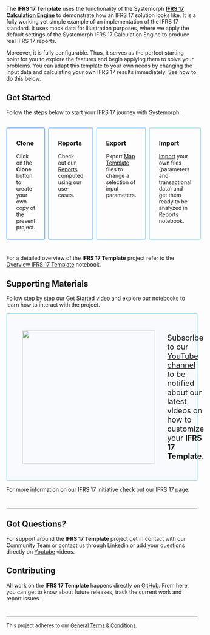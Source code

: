 <!---
https://stacdnsmcwe.blob.core.windows.net/content/IFRS17CalculationEngine/Images/IFRS17Template/IFRS17Template.png
Abstract: Powered by our IFRS 17 Calculation Engine, provides a fully customizable implementation of the IFRS 17 standard. It contains mock data which serve as starting point to explore our IFRS 17 results immediately. This is the entry point project for working on your IFRS 17 reports. 
--->

The **IFRS 17 Template** uses the functionality of the Systemorph [**IFRS 17 Calculation Engine**](https://portal.systemorph.cloud/project/ifrs17/env/v1.0.0/) to demonstrate how an IFRS 17 solution looks like. It is a fully working yet simple example of an implementation of the IFRS 17 standard. It uses mock data for illustration purposes, where we apply the default settings of the Systemorph IFRS 17 Calculation Engine to produce real IFRS 17 reports.

Moreover, it is fully configurable. Thus, it serves as the perfect starting point for you to explore the features and begin applying them to solve your problems. You can adapt this template to your own needs by changing the input data and calculating your own IFRS 17 results immediately. See how to do this below.


## Get Started
Follow the steps below to start your IFRS 17 journey with Systemorph:

<div style="display:grid; grid-gap: 8px; grid-auto-flow: column; grid-template-columns: repeat(4, 1fr); margin: 32px 0 40px;">

<div style="border: 2px solid #80B8FF; border-radius: 4px; padding: 6px 24px 8px;">

### Clone

Click on the **Clone** button to create your own copy of the present project.

</div>
<div style="border: 2px solid #8FC7FA; border-radius: 4px; padding: 6px 24px 8px">

### Reports

Check out our [Reports](./Report/Reports) computed using our use-cases.

</div>
<div style="border: 2px solid #9DD6F6; border-radius: 4px; padding: 6px 24px 8px">

### Export

Export [Map Template](./Export/MapTemplate) files to change a selection of input parameters.

</div>
<div style="border: 2px solid #AAE2F2; border-radius: 4px; padding: 6px 24px 8px">

### Import

[Import](./Import/CloseImportTemplate) your own files (parameters and transactional data) and get them ready to be analyzed in Reports notebook.

</div>

</div>

For a detailed overview of the **IFRS 17 Template** project refer to the [Overview IFRS 17 Template](./OverviewIFRS17Template) notebook.

## Supporting Materials
Follow step by step our [Get Started]() video and explore our notebooks to learn how to interact with the project.

<div style="background-color: rgba(204, 227, 255, 0.1); padding: 24px 40px; border: 2px solid #AAE2F2; border-radius: 4px; display: grid; grid-gap: 32px; grid-auto-flow: column; align-items: center; font-size: 20px;">

[<img src="https://stacdnsmcwe.blob.core.windows.net/content/IFRS17CalculationEngine/Images/IFRS17Template/SM-youtube-preview-SFTE02.png"  width="350" style="display:block">](https://www.youtube.com/watch?v=M1B5AyYvXT8)

Subscribe to our [YouTube channel](https://www.youtube.com/@systemorph) to be notified about our latest videos on how to customize your **IFRS 17 Template**.  

</div>

For more information on our IFRS 17 initiative check out our [IFRS 17 page]().

<hr style="border-bottom: 0; border-top: 1px solid rgba(0,0,0,0.15); height: 0; margin-top: 40px;" />

## Got Questions?

For support around the **IFRS 17 Template** project get in contact with our [Community Team]( https://systemorph.cloud/community) or contact us through [Linkedin](https://www.linkedin.com/company/systemorph) or add your questions directly on [Youtube](https://www.youtube.com/@systemorph) videos.

## Contributing

All work on the **IFRS 17 Template** happens directly on [GitHub](https://github.com/Systemorph/IFRS17CalculationEngine). From here, you can get to know about future releases, track the current work and report issues. 

<hr style="border-bottom: 0; border-top: 1px solid rgba(0,0,0,0.15); height: 0; margin-top: 40px;" />

<div style="font-size: 13px">

This project adheres to our [General Terms & Conditions](https://systemorph.cloud/general-terms-and-conditions/).

</div>